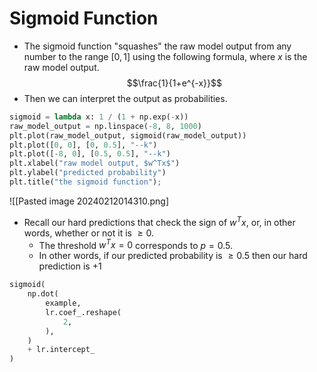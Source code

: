 # Sigmoid Function
- The sigmoid function "squashes" the raw model output from any number to the range $[0,1]$ using the following formula, where $x$ is the raw model output. 
$$\frac{1}{1+e^{-x}}$$
- Then we can interpret the output as probabilities.
```python
sigmoid = lambda x: 1 / (1 + np.exp(-x))
raw_model_output = np.linspace(-8, 8, 1000)
plt.plot(raw_model_output, sigmoid(raw_model_output))
plt.plot([0, 0], [0, 0.5], "--k")
plt.plot([-8, 0], [0.5, 0.5], "--k")
plt.xlabel("raw model output, $w^Tx$")
plt.ylabel("predicted probability")
plt.title("the sigmoid function");
```
![[Pasted image 20240212014310.png]
- Recall our hard predictions that check the sign of $w^Tx$, or, in other words, whether or not it is $\geq 0$.
	- The threshold $w^Tx=0$ corresponds to $p=0.5$. 
	- In other words, if our predicted probability is $\geq 0.5$ then our hard prediction is $+1$
```python
sigmoid(
    np.dot(
        example,
        lr.coef_.reshape(
            2,
        ),
    )
    + lr.intercept_
)
```
